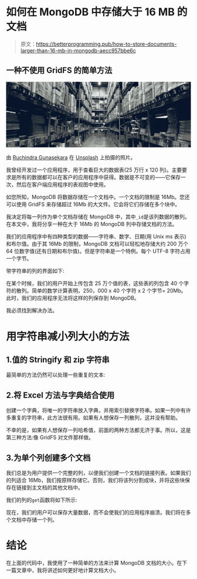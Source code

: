 # 如何在 MongoDB 中存储大于 16 MB 的文档

> 原文：<https://betterprogramming.pub/how-to-store-documents-larger-than-16-mb-in-mongodb-aecc957bbe6c>

## 一种不使用 GridFS 的简单方法

![](img/a264e63ed142cb93084235fd1c30350a.png)

由 [Ruchindra Gunasekara](https://unsplash.com/@ruchindra?utm_source=unsplash&utm_medium=referral&utm_content=creditCopyText) 在 [Unsplash](https://unsplash.com/s/photos/storage?utm_source=unsplash&utm_medium=referral&utm_content=creditCopyText) 上拍摄的照片。

我曾经开发过一个应用程序，用于查看巨大的数据表(25 万行 x 120 列)。主要要求是所有的数据都可以在客户的应用程序中获得。数据是不可变的——它保存一次，然后在客户端应用程序的表视图中使用。

如您所知，MongoDB 将数据存储在一个文档中。一个文档的限制是 16Mb。您还可以使用 GridFS 来存储超过 16Mb 的大文件。它会将它们存储在多个块中。

我决定将每一列作为单个文档存储在 MongoDB 中，其中`_id`是该列数据的散列。在本文中，我将分享一种在大于 16Mb 的 MongoDB 列中存储文档的方法。

我们的应用程序中有四种类型的数据——字符串、数字、日期(用 Unix ms 表示)和布尔值。由于其 16Mb 的限制，MongoDB 文档可以轻松地存储大约 200 万个 64 位数字值(还有日期和布尔值)。但是字符串是一个特例。每个 UTF-8 字符占用一个字节。

带字符串的列的界面如下:

在某个时候，我们的用户开始上传包含 25 万个值的表，这些表的列包含 40 个字符的散列。简单的数学计算表明，250，000 x 40 个字符 x 2 个字节= 20Mb。此时，我们的应用程序无法将这样的列保存到 MongoDB。

我必须找到解决办法。

# 用字符串减小列大小的方法

## 1.值的 Stringify 和 zip 字符串

最简单的方法仍然可以处理一些重复的文本:

## 2.将 Excel 方法与字典结合使用

创建一个字典，将唯一的字符串放入字典，并用索引替换字符串。如果一列中有许多重复的字符串，此方法很有用。如果有人想保存一列散列，这并没有帮助。

不幸的是，如果有人想保存一列哈希值，前面的两种方法都无济于事。所以，这是第三种方法:像 GridFS 对文件那样做。

## 3.为单个列创建多个文档

我们总是为用户提供一个完整的列，以便我们创建一个文档的链接列表。如果我们的列适合 16Mb，我们按原样存储它。否则，我们将该列分割成块，并将这些块保存在链接到主文档的其他文档中。

我们的列的`get`函数将如下所示:

现在，我们的用户可以保存大量数据，而不会使我们的应用程序崩溃。我们将在多个文档中存储一个列。

# 结论

在上面的代码中，我使用了一种简单的方法来计算 MongoDB 文档的大小。在下一篇文章中，我将讲述如何更好地计算文档大小。